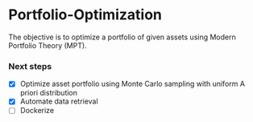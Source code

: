# Portfolio-Optimization
The objective is to optimize a portfolio of given assets using Modern Portfolio Theory (MPT).



### Next steps

- [x] Optimize asset portfolio using Monte Carlo sampling with uniform A priori distribution
- [x] Automate data retrieval
- [ ] Dockerize
